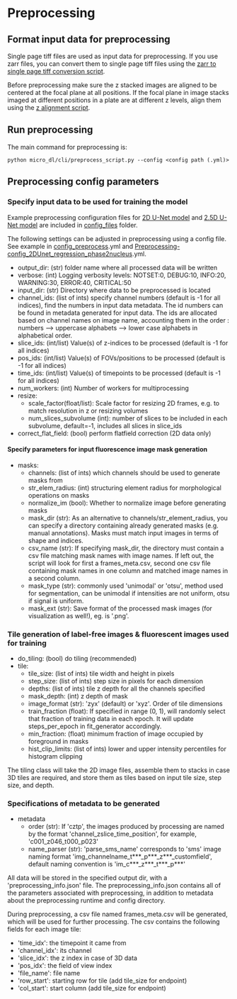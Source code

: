# Preprocessing

## Format input data for preprocessing

Single page tiff files are used as input data for preprocessing. If you use zarr files, you can convert
them to single page tiff files using the [zarr to single page tiff conversion script](https://github.com/mehta-lab/microDL/blob/microDL-documentation/scripts/hcszarr2single_tif_mp.py).

Before preprocessing make sure the z stacked images are aligned to be centered at the focal plane at all positions. If the focal plane in image stacks imaged
at different positions in a plate are at different z levels, align them using the [z alignment script](https://github.com/mehta-lab/microDL/blob/master/scripts/align_z_focus.py).

## Run preprocessing

The main command for preprocessing is:

```buildoutcfg
python micro_dl/cli/preprocess_script.py --config <config path (.yml)>
```

## Preprocessing config parameters

### Specify input data to be used for training the model

Example preprocessing configuration files for [2D U-Net model](https://github.com/mehta-lab/microDL/blob/microDL-documentation/config_files/Preprocessing-config_2DUnet_regression_phase2nucleus.yml) and [2.5D U-Net model](https://github.com/mehta-lab/microDL/blob/microDL-documentation/config_files/Preprocessing-config_2.5DUnet_regression_phase2membrane.yml) are included in [config_files](https://github.com/mehta-lab/microDL/tree/microDL-documentation/config_files) folder.

The following settings can be adjusted in preprocessing using a config file. See example in [config_preprocess](https://github.com/mehta-lab/microDL/blob/microDL-documentation/config_files/config_preprocess.yml).yml and [Preprocessing-config_2DUnet_regression_phase2nucleus](https://github.com/mehta-lab/microDL/blob/microDL-documentation/config_files/Preprocessing-config_2DUnet_regression_phase2nucleus.yml).yml.

* output_dir: (str) folder name where all processed data will be written
* verbose: (int) Logging verbosity levels: NOTSET:0, DEBUG:10, INFO:20, WARNING:30, ERROR:40, CRITICAL:50
* input_dir: (str) Directory where data to be preprocessed is located
* channel_ids: (list of ints) specify channel numbers (default is -1 for all indices), find the numbers in input data metadata.
The id numbers can be found in metadata generated for input data. The ids are allocated based on channel names on image name, accounting
them in the order :  numbers --> uppercase alphabets --> lower case alphabets in alphabetical order.
* slice_ids: (int/list) Value(s) of z-indices to be processed (default is -1 for all indices)
* pos_ids: (int/list) Value(s) of FOVs/positions to be processed (default is -1 for all indices)
* time_ids: (int/list) Value(s) of timepoints to be processed (default is -1 for all indices)
* num_workers: (int) Number of workers for multiprocessing
* resize:
  * scale_factor(float/list): Scale factor for resizing 2D frames, e.g. to match resolution in z or resizing volumes
  * num_slices_subvolume (int): number of slices to be included in each subvolume, default=-1, includes all slices in           slice_ids
* correct_flat_field: (bool) perform flatfield correction (2D data only)

#### Specify parameters for input fluorescence image mask generation

* masks:
  * channels: (list of ints) which channels should be used to generate masks from
  * str_elem_radius: (int) structuring element radius for morphological operations on masks
  * normalize_im (bool): Whether to normalize image before generating masks
  * mask_dir (str): As an alternative to channels/str_element_radius, you can specify a directory
    containing already generated masks (e.g. manual annotations). Masks must match input images in
    terms of shape and indices.
  * csv_name (str): If specifying mask_dir, the directory must contain a csv file matching mask names
    with image names. If left out, the script will look for first a frames_meta.csv,
    second one csv file containing mask names in one column and matched image names in a
    second column.
  * mask_type (str): commonly used 'unimodal' or 'otsu', method used for segmentation, can be unimodal
    if intensities are not uniform, otsu if signal is uniform.
  * mask_ext (str): Save format of the processed mask images (for visualization as well!), eg. is '.png'.

### Tile generation of label-free images & fluorescent images used for training

* do_tiling: (bool) do tiling (recommended)
* tile:
  * tile_size: (list of ints) tile width and height in pixels
  * step_size: (list of ints) step size in pixels for each dimension
  * depths: (list of ints) tile z depth for all the channels specified
  * mask_depth: (int) z depth of mask
  * image_format (str): 'zyx' (default) or 'xyz'. Order of tile dimensions
  * train_fraction (float): If specified in range (0, 1), will randomly select that fraction
    of training data in each epoch. It will update steps_per_epoch in fit_generator accordingly.
  * min_fraction: (float) minimum fraction of image occupied by foreground in masks
  * hist_clip_limits: (list of ints) lower and upper intensity percentiles for histogram clipping

The tiling class will take the 2D image files, assemble them to stacks in case 3D tiles are required,
and store them as tiles based on input tile size, step size, and depth.

### Specifications of metadata to be generated

* metadata
  * order (str): If 'cztp', the images produced by processing are named by the format 'channel_zslice_time_position', for example, 'c001_z046_t000_p023'
  * name_parser (str): 'parse_sms_name' corresponds to 'sms' image naming format 'img_channelname_t***_p***_z***_customfield', default naming convention is 'im_c***_z***_t***_p***'

All data will be stored in the specified output dir, with a 'preprocessing_info.json' file.
The preprocessing_info.json contains all of the parameters associated with preprocessing, in addition to
metadata about the preprocessing runtime and config directory.

During preprocessing, a csv file named frames_meta.csv will be generated, which
will be used for further processing. The csv contains the following fields for each image tile:

* 'time_idx': the timepoint it came from
* 'channel_idx': its channel
* 'slice_idx': the z index in case of 3D data
* 'pos_idx': the field of view index
* 'file_name': file name
* 'row_start': starting row for tile (add tile_size for endpoint)
* 'col_start': start column (add tile_size for endpoint)
